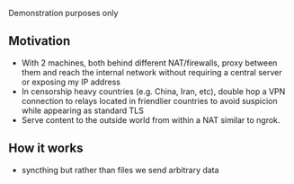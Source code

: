 Demonstration purposes only

## Motivation

- With 2 machines, both behind different NAT/firewalls, proxy between them and reach the internal network without requiring a central server or exposing my IP address
- In censorship heavy countries (e.g. China, Iran, etc), double hop a VPN connection to relays located in friendlier countries to avoid suspicion while appearing as standard TLS
- Serve content to the outside world from within a NAT similar to ngrok.

## How it works

- syncthing but rather than files we send arbitrary data
